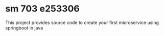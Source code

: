 # sm 703 e253306
This project provides source code to create your first microservice using springboot in java  
